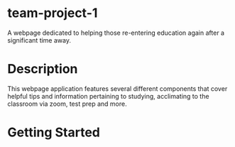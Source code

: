 # team-project-1
A webpage dedicated to helping those re-entering education again after a significant time away. 

# Description
This webpage application features several different components that cover helpful tips and information pertaining to studying, acclimating to the classroom via zoom, test prep and more.

# Getting Started




